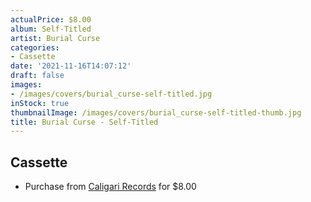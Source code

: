 ```yaml
---
actualPrice: $8.00
album: Self-Titled
artist: Burial Curse
categories:
- Cassette
date: '2021-11-16T14:07:12'
draft: false
images:
- /images/covers/burial_curse-self-titled.jpg
inStock: true
thumbnailImage: /images/covers/burial_curse-self-titled-thumb.jpg
title: Burial Curse - Self-Titled
---
```


## Cassette
* Purchase from [Caligari Records](https://caligarirecords.storenvy.com/products/32615371-burial-curse-self-titled) for $8.00
